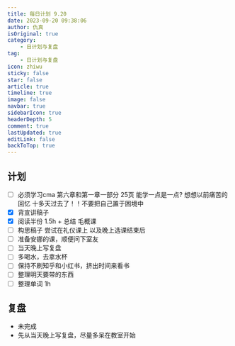 ```yaml
---
title: 每日计划 9.20
date: 2023-09-20 09:38:06
author: 仇真
isOriginal: true
category: 
    - 日计划与复盘
tag:
    - 日计划与复盘
icon: zhiwu
sticky: false
star: false
article: true
timeline: true
image: false
navbar: true
sidebarIcon: true
headerDepth: 5
comment: true
lastUpdated: true
editLink: false
backToTop: true
---
```


## 计划

- [ ] 必须学习cma 第六章和第一章一部分 25页 能学一点是一点?   想想以前痛苦的回忆  十多天过去了！！不要把自己置于困境中
- [x] 背宣讲稿子
- [x] 阅读半份 1.5h + 总结 毛概课
- [ ] 构思稿子 尝试在礼仪课上 以及晚上选课结束后
- [ ] 准备安娜的课，顺便问下室友
- [ ] 当天晚上写复盘
- [ ] 多喝水，去拿水杯
- [ ] 保持不刷知乎和小红书，挤出时间来看书
- [ ] 整理明天要带的东西
- [ ] 整理单词   1h

## 复盘

- 未完成
- 先从当天晚上写复盘，尽量多呆在教室开始
